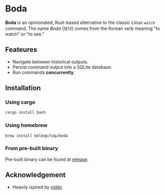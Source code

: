 # Boda

**Boda** is an opinionated, Rust-based alternative to the classic Linux `watch` command.
The name *Boda* (보다) comes from the Korean verb meaning "to watch" or "to see."

## Feateures

- Navigate between historical outputs.
- Persist command output into a SQLite database.
- Run commands **concurrently**.

## Installation

### Using cargo

```bash
cargo install bash
```

### Using homebrew

```bash
brew install beleap/tap/boda
```

### From pre-built binary

Pre-built binary can be found at [release](https://github.com/BeLeap/boda/releases).

## Acknowledgement

- Heavily ispired by [viddy](https://github.com/sachaos/viddy)
